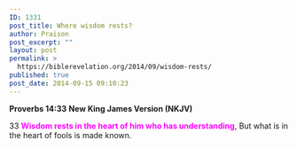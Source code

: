 ```yaml
---
ID: 1331
post_title: Where wisdom rests?
author: Praison
post_excerpt: ""
layout: post
permalink: >
  https://biblerevelation.org/2014/09/wisdom-rests/
published: true
post_date: 2014-09-15 09:10:23
---
```

<strong>Proverbs 14:33</strong>
<strong> New King James Version (NKJV)</strong>

33 <span style="color: #ff00ff;"><strong>Wisdom rests in the heart of him who has understanding</strong></span>,
But what is in the heart of fools is made known.